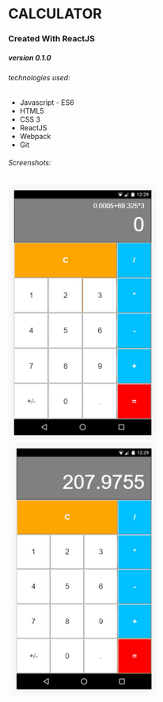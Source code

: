 # CALCULATOR
### Created With ReactJS
##### version 0.1.0


###### technologies used:
* Javascript - ES6
* HTML5
* CSS 3
* ReactJS
* Webpack
* Git

###### Screenshots:
<img src="img/screenshot-1.jpg" width="300px">
<img src="img/screenshot-2.jpg" width="300px">
